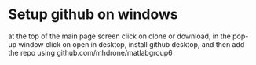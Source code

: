 # Setup github on windows

at the top of the main page screen click on clone or download, in the pop-up window click on open in desktop, install github desktop, and then add the repo using github.com/mhdrone/matlabgroup6
